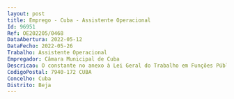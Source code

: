 ```yaml
--- 
layout: post
title: Emprego - Cuba - Assistente Operacional
Id: 96951
Ref: OE202205/0468
DataAbertura: 2022-05-12
DataFecho: 2022-05-26
Trabalho: Assistente Operacional
Empregador: Câmara Municipal de Cuba
Descricao: O constante no anexo à Lei Geral do Trabalho em Funções Públicas, ao qual corresponde o grau 1 de complexidade funcional, nomeadamente, no âmbito do ramo de vigilância de atividades aquáticas e salvamento, prestar socorro a pessoa em dificuldades ou risco de afogamento, administração de primeiros socorros, quando necessários.
CodigoPostal: 7940-172 CUBA
Concelho: Cuba
Distrito: Beja
--- 
```


